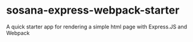 # sosana-express-webpack-starter
A quick starter app for rendering a simple html page with Express.JS and Webpack
